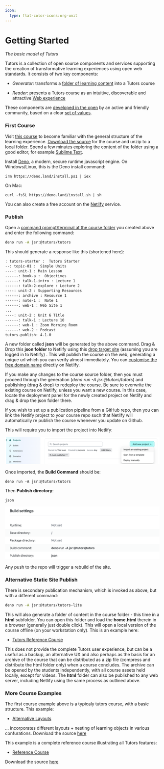 ```yaml
---
icon:
  type: flat-color-icons:org-unit
---
```


# Getting Started

*The basic model of Tutors*

Tutors is a collection of open source components and services supporting the creation of transformative learning experiences using open web standards. It consists of two key components:

- *Generator:*  transforms a [folder of learning content](https://github.com/tutors-sdk/tutors-reference-course)  into a Tutors course

- *Reader*: presents a Tutors course as an intuitive, discoverable and attractive [Web experience](https://tutors.dev/course/reference-course)

These components are [developed in the open](https://github.com/tutors-sdk/tutors) by an active and friendly community, based on a clear [set of values](https://tutors.dev/note/tutors-reference-manual/unit-0/note-12).

### First Course

Visit [this course](https://tutors.dev/course/tutors-starter-course) to become familiar with the general structure of the learning experience. [Download the source](https://github.com/tutors-sdk/tutors-starter/archive/refs/heads/master.zip) for the course and unzip to a local folder. Spend a few minutes exploring the content of the folder using a good editor, for example [Sublime Text](https://www.sublimetext.com/).

Install [Deno](https://deno.com/),  a modern, secure runtime javascript engine. On Windows/Linux, this is the Deno install command:

~~~
irm https://deno.land/install.ps1 | iex
~~~

On Mac:

~~~
curl -fsSL https://deno.land/install.sh | sh
~~~

You can also create a free account on the [Netlify](https://www.netlify.com/) service.

### Publish

Open a [command prompt/terminal at the course folder](https://www.groovypost.com/howto/open-command-window-terminal-window-specific-folder-windows-mac-linux/) you created above and enter the following command:

~~~bash
deno run -A jsr:@tutors/tutors
~~~

This should generate a response like this (shortened here):

~~~text
: tutors-starter :  Tutors Starter
--: topic-01 :  Simple Units
----: unit-1 : Main Lesson
------: book-a :  Objectives
------: talk-1-intro : Lecture 1
------: talk-2-explore : Lecture 2
----: unit-2 : Supporting Resources
------: archive : Resource 1
------: note-1 :  Note 1
------: web-1 : Web Site 1
...
----: unit-2 : Unit 6 Title
------: talk-1 : Lecture 10
------: web-1 : Zoom Morning Room
------: web-2 : Podcast
tutors-publish: 4.1.0
~~~

A new folder called **json** will be generated by the above command. Drag & Drop this **json folder** to Netlify using this [drop target site](https://app.netlify.com/drop/) (assuming you are logged in to Netlify) . This will publish the course on the web, generating a unique url which you can verify almost immediately.  You can [customise the free domain name](https://stevemats.medium.com/how-to-rename-netlifys-default-subdomain-name-e2d493e40d6e) directly on Netlify.

If you make any changes to the course source folder, then you must proceed through the generation (*deno run -A jsr:@tutors/tutors*) and publishing (drag & drop) to redeploy the course. Be sure to overwrite the existing course on Netlify, unless you want a new course. In this case, locate the deployment panel for the newly created project on Netlify and drag & drop the json folder there.

If you wish to set up a publication pipeline from a GitHub repo, then you can link the Netlify project to your course repo such that Netlify will automatically re publish the course whenever you update on Github.

This will require you to import the project into Netlify:

![](img/netlify-1.png)

Once imported, the **Build Command** should be:

~~~
deno run -A jsr:@tutors/tutors
~~~

Then **Publish directory**:

~~~
json
~~~

![](img/netlify-3.png)

Any push to the repo will trigger a rebuild of the site.

### Alternative Static Site Publish

There is secondary publication mechanism, which is invoked as above, but with a different command:

~~~bash
deno run -A jsr:@tutors/tutors-lite
~~~

This will also generate a folder of content in the course folder - this time in a **html** subfolder. You can open this folder and load the **home.html** therein in a browser (generally just double click).  This will open a local version of the course offline (on your workstation only). This is an example here:

- [Tutors Reference Course](https://tutors-reference-course-html.netlify.app/index.html)

This does not provide the complete Tutors user experience, but can be a useful as a backup, an alternative UX and also perhaps as the basis for an archive of the course that can be distributed as a zip file (compress and distribute the html folder only) when a course concludes. The archive can be opened by the students independently, with all course assets held locally, except for videos. The **html** folder can also be published to any web server, including Netlify using the same process as outlined above.

### More Course Examples

The first course example above is a typicaly tutors course, with a basic structure. This example:

- [Alternative Layouts](https://tutors.dev/course/layout-reference-course)

... incorporates different layouts + nesting of learning objects in various confurations. Download the source [here](https://github.com/tutors-sdk/layout-reference-course/archive/refs/heads/main.zip) 


This example is a complete reference course illustrating all Tutors features:

- [Reference Course](https://tutors.dev/course/reference-course)

Download the source [here](https://github.com/tutors-sdk/tutors-reference-course/archive/refs/heads/main.zip) 

